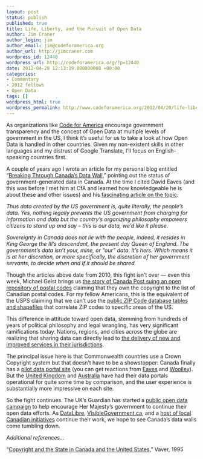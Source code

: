 ```yaml
---
layout: post
status: publish
published: true
title: Life, Liberty, and the Pursuit of Open Data
author: Jim Craner
author_login: jim
author_email: jim@codeforamerica.org
author_url: http://jimcraner.com
wordpress_id: 12440
wordpress_url: http://codeforamerica.org/?p=12440
date: 2012-04-20 12:13:19.000000000 +00:00
categories:
- Commentary
- 2012 fellows
- Open Data
tags: []
wordpress_html: true
wordpress_permalink: http://www.codeforamerica.org/2012/04/20/life-liberty-open-data/
---
```


<p>As organizations like <a href="http://codeforamerica.org" target="_blank">Code for America</a> encourage government transparency and the concept of Open Data at multiple levels of government in the US, I think it’s useful for us to take a look at how Open Data is handled in other countries. Given my non-existent skills in other languages and my distrust of Google Translate, I’ll focus on English-speaking countries first.</p>
<p>A couple of years ago I wrote an article for my personal blog entitled “<a href="http://maptogether.org/blogs/jim/canadian-open-data-policies" target="_blank">Breaking Through Canada’s Data Wall</a>,” pointing out the status of government-generated data in Canada. At the time I cited David Eaves (and this was before I met him at CfA and learned how knowledgeable he is about these and other issues) and his <a href="http://eaves.ca/2009/10/08/open-data-us-vs-canada/" target="_blank">fascinating article on the topic</a>:</p>
<p><em>Thus data created by the US government is, quite literally, the people’s data. Yes, nothing legally prevents the US government from charging for information and data but the country’s organizing philosophy empowers citizens to stand up and say – this is our data, we’d like it please.</em></p>
<p><em>Sovereignty in Canada does not lie with the people, indeed, it resides in King George the III’s descendant, the present day Queen of England. The government’s data isn’t your, mine, or “our” data. It’s hers. Which means it is at her discretion, or more specifically, the discretion of her government servants, to decide when and if it should be shared.</em></p>
<p>Though the articles above date from 2010, this fight isn’t over — even this week, Michael Geist brings us <a href="http://www.michaelgeist.ca/content/view/6415/125/" target="_blank">the story of Canada Post suing an open repository of postal codes</a> claiming that they own the copyright to the list of Canadian postal codes. For my fellow Americans, this is the equivalent of the USPS claiming that we can’t use the <a href="http://www.census.gov/geo/ZCTA/zcta.html" target="_blank">public ZIP Code database tables and shapefiles</a> that correlate ZIP codes to specific areas of the US.</p>
<p>This difference in attitude toward open data, stemming from hundreds of years of political philosophy and legal wrangling, has very significant ramifications today. Nations, regions, and cities across the globe are realizing that sharing data can directly lead to <a href="http://opendatastories.org/" target="_blank">the delivery of new and improved services in their jurisdictions</a>.</p>
<p>The principal issue here is that Commonwealth countries use a Crown Copyright system but that doesn’t have to be a showstopper: Canada finally has a <a href="http://www.data.gc.ca/" target="_blank">pilot data portal site</a> (you can get reactions from <a href="http://eaves.ca/2012/03/08/calculating-the-value-of-canadas-open-data-portal-a-mini-case-study/" target="_blank">Eaves</a> and <a href="http://worthwhile.typepad.com/worthwhile_canadian_initi/2012/03/test-driving-canadas-new-open-data-portal.html" target="_blank">Woolley</a>). But the <a href="http://data.gov.uk/" target="_blank">United Kingdom</a> and <a href="http://data.gov.au/" target="_blank">Australia</a> have had their data portals operational for quite some time by comparison, and the user experience is substantially more impressive on each site.</p>
<p>So the fight continues. The UK’s Guardian has started a <a href="http://www.freeourdata.org.uk/" target="_blank">public open data campaign</a> to help encourage Her Majesty’s government to continue their open data efforts. As <a href="http://datalibre.ca/" target="_blank">DataLibre</a>, <a href="http://visiblegovernment.ca/" target="_blank">VisibleGovernment.ca</a>, and a <a href="http://wiki.civiccommons.org/Initiatives" target="_blank">host of local Canadian initiatives</a> continue their work, we hope to see Canada’s data walls come tumbling down.</p>
<p><em>Additional references…</em></p>
<p><em></em>“<a href="http://www.lexum.com/conf/dac/en/vaver/vaver.html" target="_blank">Copyright and the State in Canada and the United States</a>,” Vaver, 1995</p>
